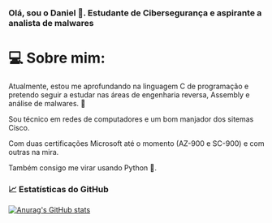 ### Olá, sou o Daniel 👋. Estudante de Cibersegurança e aspirante a analista de malwares

# :computer: Sobre mim:
  Atualmente, estou me aprofundando na linguagem C de programação e pretendo seguir a estudar nas áreas de engenharia reversa, Assembly e análise de malwares. :notebook:

  Sou técnico em redes de computadores e um bom manjador dos sitemas Cisco.

  Com duas certificações Microsoft até o momento (AZ-900 e SC-900) e com outras na mira.
  
  Também consigo me virar usando Python :snake:.

### :chart_with_upwards_trend: Estatísticas do GitHub
  [![Anurag's GitHub stats](https://github-readme-stats.vercel.app/api?username=DPortella&show_icons=true&theme=dark)](https://github.com/anuraghazra/github-readme-stats)
